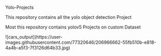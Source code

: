 <h>Yolo-Projects</h>
<p>This repository contains all the yolo object detection Project</p>
<p>Most this repository contains yolov5 Projects on custom Dataset</p>
![cars_output](https://user-images.githubusercontent.com/77320646/206966662-55fb510b-e818-4a4b-a5f3-7f3126d64b33.jpg)

